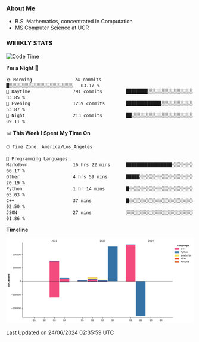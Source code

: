 ### About Me

- B.S. Mathematics, concentrated in Computation
- MS Computer Science at UCR


### WEEKLY STATS
<!--START_SECTION:waka-->
![Code Time](http://img.shields.io/badge/Code%20Time-201%20hrs%2025%20mins-blue)

**I'm a Night 🦉** 

```text
🌞 Morning                74 commits          █░░░░░░░░░░░░░░░░░░░░░░░░   03.17 % 
🌆 Daytime                791 commits         ████████░░░░░░░░░░░░░░░░░   33.85 % 
🌃 Evening                1259 commits        █████████████░░░░░░░░░░░░   53.87 % 
🌙 Night                  213 commits         ██░░░░░░░░░░░░░░░░░░░░░░░   09.11 % 
```


📊 **This Week I Spent My Time On** 

```text
🕑︎ Time Zone: America/Los_Angeles

💬 Programming Languages: 
Markdown                 16 hrs 22 mins      █████████████████░░░░░░░░   66.17 % 
Other                    4 hrs 59 mins       █████░░░░░░░░░░░░░░░░░░░░   20.19 % 
Python                   1 hr 14 mins        █░░░░░░░░░░░░░░░░░░░░░░░░   05.03 % 
C++                      37 mins             █░░░░░░░░░░░░░░░░░░░░░░░░   02.50 % 
JSON                     27 mins             ░░░░░░░░░░░░░░░░░░░░░░░░░   01.86 % 
```

**Timeline**

![Lines of Code chart](https://raw.githubusercontent.com/nickocruzm/nickocruzm/main/assets/bar_graph.png)


 Last Updated on 24/06/2024 02:35:59 UTC
<!--END_SECTION:waka-->
